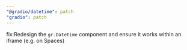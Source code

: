 ```yaml
---
"@gradio/datetime": patch
"gradio": patch
---
```


fix:Redesign the `gr.Datetime` component and ensure it works within an iframe (e.g. on Spaces)
